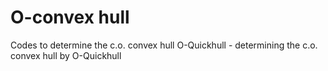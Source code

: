 # O-convex hull 
 Codes  to determine  the c.o. convex hull
O-Quickhull - determining the c.o. convex hull by O-Quickhull
